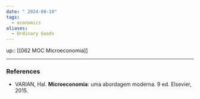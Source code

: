 ```yaml
---
date: " 2024-08-10"
tags:
  - economics
aliases:
  - Ordinary Goods
---
```


up:: [[062 MOC Microeconomia]]



---
### References
- VARIAN, Hal. **Microeconomia**: uma abordagem moderna. 9 ed. Elsevier, 2015.